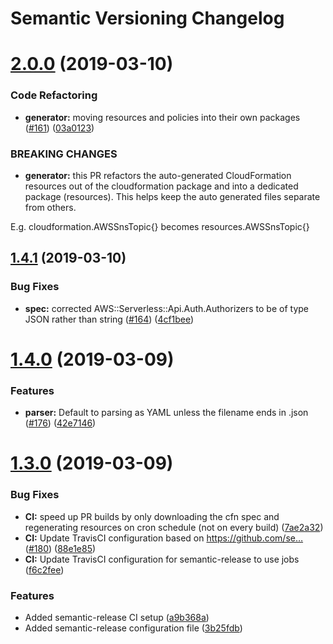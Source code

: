 # Semantic Versioning Changelog

# [2.0.0](https://github.com/awslabs/goformation/compare/v1.4.1...v2.0.0) (2019-03-10)


### Code Refactoring

* **generator:** moving resources and policies into their own packages ([#161](https://github.com/awslabs/goformation/issues/161)) ([03a0123](https://github.com/awslabs/goformation/commit/03a0123))


### BREAKING CHANGES

* **generator:** this PR refactors the auto-generated CloudFormation resources out of the cloudformation package and into a dedicated package (resources). This helps keep the auto generated files separate from others.

E.g. cloudformation.AWSSnsTopic{} becomes resources.AWSSnsTopic{}

## [1.4.1](https://github.com/awslabs/goformation/compare/v1.4.0...v1.4.1) (2019-03-10)


### Bug Fixes

* **spec:** corrected AWS::Serverless::Api.Auth.Authorizers to be of type JSON rather than string  ([#164](https://github.com/awslabs/goformation/issues/164)) ([4cf1bee](https://github.com/awslabs/goformation/commit/4cf1bee))

# [1.4.0](https://github.com/awslabs/goformation/compare/v1.3.0...v1.4.0) (2019-03-09)


### Features

* **parser:** Default to parsing as YAML unless the filename ends in .json ([#176](https://github.com/awslabs/goformation/issues/176)) ([42e7146](https://github.com/awslabs/goformation/commit/42e7146))

# [1.3.0](https://github.com/awslabs/goformation/compare/v1.2.1...v1.3.0) (2019-03-09)


### Bug Fixes

* **CI:** speed up PR builds by only downloading the cfn spec and regenerating resources on cron schedule (not on every build) ([7ae2a32](https://github.com/awslabs/goformation/commit/7ae2a32))
* **CI:** Update TravisCI configuration based on https://github.com/se… ([#180](https://github.com/awslabs/goformation/issues/180)) ([88e1e85](https://github.com/awslabs/goformation/commit/88e1e85))
* **CI:** Update TravisCI configuration for semantic-release to use jobs ([f6c2fee](https://github.com/awslabs/goformation/commit/f6c2fee))


### Features

* Added semantic-release CI setup ([a9b368a](https://github.com/awslabs/goformation/commit/a9b368a))
* Added semantic-release configuration file ([3b25fdb](https://github.com/awslabs/goformation/commit/3b25fdb))
